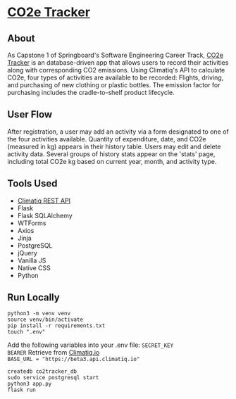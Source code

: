 # [CO2e Tracker](https://co2e-tracker.herokuapp.com/)

## About
As Capstone 1 of Springboard's Software Engineering Career Track, [CO2e Tracker](https://co2e-tracker.herokuapp.com/) is an database-driven app that allows users to record their activities along with corresponding CO2 emissions.
Using Climatiq's API to calculate CO2e, four types of activities are available to be recorded: Flights, driving, and purchasing of new clothing or plastic bottles. The emission factor for purchasing includes the cradle-to-shelf product lifecycle.

## User Flow
After registration, a user may add an activity via a form designated to one of the four activities available. Quantity of expenditure, date, and CO2e (measured in kg) appears in their history table. Users may edit and delete activity data. Several groups of history stats appear on the 'stats' page, including total CO2e kg based on current year, month, and activity type.

## Tools Used
- [Climatiq REST API](https://www.climatiq.io/)
- Flask
- Flask SQLAlchemy
- WTForms
- Axios
- Jinja
- PostgreSQL
- jQuery
- Vanilla JS
- Native CSS
- Python

## Run Locally

`python3 -m venv venv`  
`source venv/bin/activate`  
`pip install -r requirements.txt`  
`touch ".env"`  
  
Add the following variables into your .env file:
`SECRET_KEY`  
`BEARER`  Retrieve from [Climatiq.io](https://www.climatiq.io/)  
`BASE_URL = "https://beta3.api.climatiq.io"`  
  
`createdb co2tracker_db`  
`sudo service postgresql start`  
`python3 app.py`  
`flask run`  




